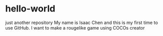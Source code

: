 # hello-world
just another repository
My name is Isaac Chen and this is my first time to use GitHub. I want to make a rougelike game using COCOs creator
